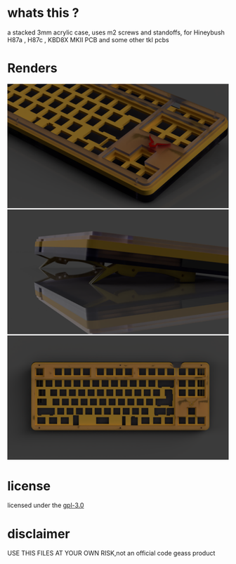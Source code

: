 # whats this ?
a stacked 3mm acrylic case, 
uses m2 screws and standoffs,
for Hineybush H87a , H87c , KBD8X MKII PCB and some other tkl pcbs  
# Renders
![](renders/CASE_geass_2021-Mar-05_09-40-49AM-000_CustomizedView6568153459_png.png)
![](renders/CASE_geass_2021-Mar-05_09-41-53AM-000_CustomizedView13317222809_png.png)
![](renders/CASE_geass_2021-Mar-05_09-42-16AM-000_CustomizedView20238220096_png.png)
# license 
licensed under the [gpl-3.0](LICENSE)
# disclaimer
USE THIS FILES AT YOUR OWN RISK,not an official code geass product
